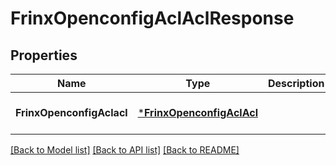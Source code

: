# FrinxOpenconfigAclAclResponse

## Properties
Name | Type | Description | Notes
------------ | ------------- | ------------- | -------------
**FrinxOpenconfigAclacl** | [***FrinxOpenconfigAclAcl**](frinx.openconfig.acl.Acl.md) |  | [optional] [default to null]

[[Back to Model list]](../README.md#documentation-for-models) [[Back to API list]](../README.md#documentation-for-api-endpoints) [[Back to README]](../README.md)


